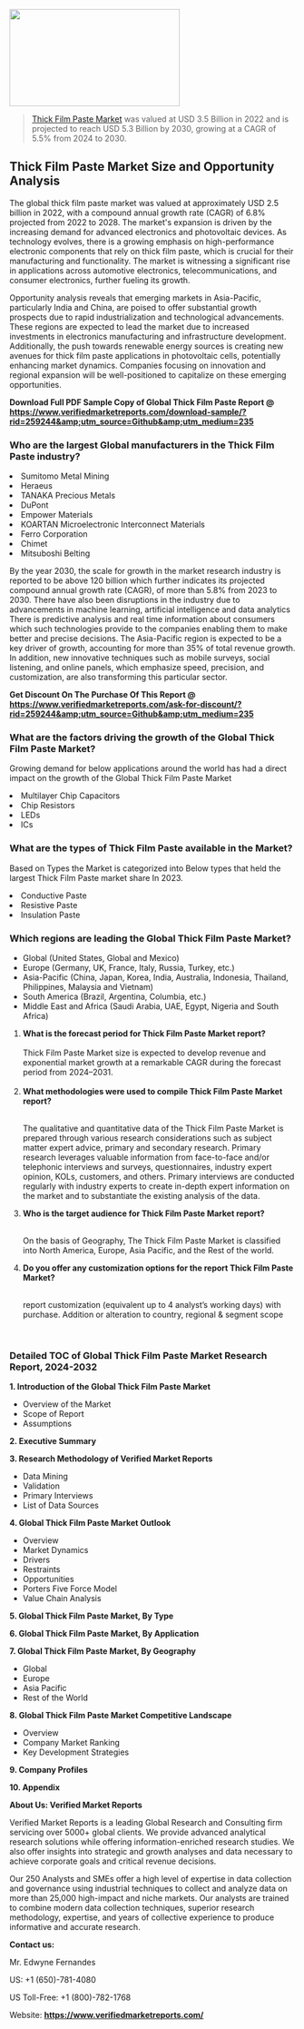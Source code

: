 <img src="https://ffe5etoiles.com/wp-content/uploads/2024/12/MST1-300x171.png" alt="" width="300" height="171" class="alignnone size-medium wp-image-20088" /><blockquote><p><p><a href="https://www.verifiedmarketreports.com/download-sample/?rid=259244&utm_source=Github&utm_medium=235" target="_blank">Thick Film Paste Market</a> was valued at USD 3.5 Billion in 2022 and is projected to reach USD 5.3 Billion by 2030, growing at a CAGR of 5.5% from 2024 to 2030.</p></blockquote><p><h2>Thick Film Paste Market Size and Opportunity Analysis</h2><p>The global thick film paste market was valued at approximately USD 2.5 billion in 2022, with a compound annual growth rate (CAGR) of 6.8% projected from 2022 to 2028. The market's expansion is driven by the increasing demand for advanced electronics and photovoltaic devices. As technology evolves, there is a growing emphasis on high-performance electronic components that rely on thick film paste, which is crucial for their manufacturing and functionality. The market is witnessing a significant rise in applications across automotive electronics, telecommunications, and consumer electronics, further fueling its growth.</p><p>Opportunity analysis reveals that emerging markets in Asia-Pacific, particularly India and China, are poised to offer substantial growth prospects due to rapid industrialization and technological advancements. These regions are expected to lead the market due to increased investments in electronics manufacturing and infrastructure development. Additionally, the push towards renewable energy sources is creating new avenues for thick film paste applications in photovoltaic cells, potentially enhancing market dynamics. Companies focusing on innovation and regional expansion will be well-positioned to capitalize on these emerging opportunities.</p></p><p class=""><strong>Download Full PDF Sample Copy of Global Thick Film Paste Report @ <a href="https://www.verifiedmarketreports.com/download-sample/?rid=259244&amp;utm_source=Github&amp;utm_medium=235" target="_blank">https://www.verifiedmarketreports.com/download-sample/?rid=259244&amp;utm_source=Github&amp;utm_medium=235</a></strong></p><h3 id="" class="">Who are the largest Global manufacturers in the Thick Film Paste industry?</h3><p><li>Sumitomo Metal Mining</li><li> Heraeus</li><li> TANAKA Precious Metals</li><li> DuPont</li><li> Empower Materials</li><li> KOARTAN Microelectronic Interconnect Materials</li><li> Ferro Corporation</li><li> Chimet</li><li> Mitsuboshi Belting</li></p><div class=""><div class="" dir="" data-message-author-role="" data-message-id="" data-message-model-slug=""><div class=""><div class=""><div class=""><div class="" dir="" data-message-author-role="" data-message-id="" data-message-model-slug=""><div class=""><div class=""><p>By the year 2030, the scale for growth in the market research industry is reported to be above 120 billion which further indicates its projected compound annual growth rate (CAGR), of more than 5.8% from 2023 to 2030. There have also been disruptions in the industry due to advancements in machine learning, artificial intelligence and data analytics There is predictive analysis and real time information about consumers which such technologies provide to the companies enabling them to make better and precise decisions. The Asia-Pacific region is expected to be a key driver of growth, accounting for more than 35% of total revenue growth. In addition, new innovative techniques such as mobile surveys, social listening, and online panels, which emphasize speed, precision, and customization, are also transforming this particular sector.</p><p><strong>Get Discount On The Purchase Of This Report @&nbsp; <a href="https://www.verifiedmarketreports.com/ask-for-discount/?rid=259244&amp;utm_source=Github&amp;utm_medium=235" target="_blank">https://www.verifiedmarketreports.com/ask-for-discount/?rid=259244&amp;utm_source=Github&amp;utm_medium=235</a></strong></p></div></div></div></div></div></div></div></div><h3 id="" class="">What are the factors driving the growth of the Global Thick Film Paste Market?</h3><p id="" class="">Growing demand for below applications around the world has had a direct impact on the growth of the Global Thick Film Paste Market</p><p id="" class=""><li>Multilayer Chip Capacitors</li><li> Chip Resistors</li><li> LEDs</li><li> ICs</li></p><h3 id="" class="">What are the types of Thick Film Paste available in the Market?</h3><p id="" class="">Based on Types the Market is categorized into Below types that held the largest Thick Film Paste market share In 2023.</p><p id="" class=""><li>Conductive Paste</li><li> Resistive Paste</li><li> Insulation Paste</li></p><h3 id="" class="">Which regions are leading the Global Thick Film Paste Market?</h3><ul><li>Global (United States, Global and Mexico)</li><li>Europe (Germany, UK, France, Italy, Russia, Turkey, etc.)</li><li>Asia-Pacific (China, Japan, Korea, India, Australia, Indonesia, Thailand, Philippines, Malaysia and Vietnam)</li><li>South America (Brazil, Argentina, Columbia, etc.)</li><li>Middle East and Africa (Saudi Arabia, UAE, Egypt, Nigeria and South Africa)</li></ul><p><ol><li><strong>What is the forecast period for Thick Film Paste Market report?<br /></strong><br /><span data-sheets-root="1" data-sheets-value="{&quot;1&quot;:2,&quot;2&quot;:&quot;XXXX size is expected to develop revenue and exponential market growth at a remarkable CAGR during the forecast period from 2024&ndash;2030.&quot;}" data-sheets-userformat="{&quot;2&quot;:12674,&quot;4&quot;:{&quot;1&quot;:2,&quot;2&quot;:16776960},&quot;10&quot;:2,&quot;11&quot;:0,&quot;15&quot;:&quot;Arial&quot;,&quot;16&quot;:12}">Thick Film Paste Market size is expected to develop revenue and exponential market growth at a remarkable CAGR during the forecast period from 2024&ndash;2031.</span><br /><br /></li><li><strong>What methodologies were used to compile Thick Film Paste Market report?<br /><br /></strong><p>The qualitative and quantitative data of the&nbsp;Thick Film Paste Market is prepared through various research considerations such as subject matter expert advice, primary and secondary research. Primary research leverages valuable information from face-to-face and/or telephonic interviews and surveys, questionnaires, industry expert opinion, KOLs, customers, and others. Primary interviews are conducted regularly with industry experts to create in-depth expert information on the market and to substantiate the existing analysis of the data.&nbsp;</p></li><li><strong>Who is the target audience for Thick Film Paste Market report?<br /><br /></strong><p>On the basis of Geography, The&nbsp;Thick Film Paste Market is classified into North America, Europe, Asia Pacific, and the Rest of the world.</p></li><li><strong>Do you offer any customization options for the report Thick Film Paste Market?<br /><br /></strong><p>report customization (equivalent up to 4 analyst&rsquo;s working days) with purchase. Addition or alteration to country, regional &amp; segment scope</p><p>&nbsp;</p></li></ol></p><h3 id="" class="">Detailed TOC of Global Thick Film Paste Market Research Report, 2024-2032</h3><p id="" class=""><strong>1. Introduction of the Global Thick Film Paste Market</strong></p><ul><li>Overview of the Market</li><li>Scope of Report</li><li>Assumptions</li></ul><p id="" class=""><strong>2. Executive Summary</strong></p><p id="" class=""><strong>3. Research Methodology of&nbsp;Verified Market Reports</strong></p><ul><li>Data Mining</li><li>Validation</li><li>Primary Interviews</li><li>List of Data Sources</li></ul><p id="" class=""><strong>4. Global Thick Film Paste Market Outlook</strong></p><ul><li>Overview</li><li>Market Dynamics</li><li>Drivers</li><li>Restraints</li><li>Opportunities</li><li>Porters Five Force Model</li><li>Value Chain Analysis</li></ul><p id="" class=""><strong>5. Global Thick Film Paste Market, By&nbsp;Type</strong></p><p id="" class=""><strong>6. Global Thick Film Paste Market, By Application</strong></p><p id="" class=""><strong>7. Global Thick Film Paste Market, By Geography</strong></p><ul><li>Global</li><li>Europe</li><li>Asia Pacific</li><li>Rest of the World</li></ul><p id="" class=""><strong>8. Global Thick Film Paste Market Competitive Landscape</strong></p><ul><li>Overview</li><li>Company Market Ranking</li><li>Key Development Strategies</li></ul><p id="" class=""><strong>9. Company Profiles</strong></p><p id="" class=""><strong>10. Appendix</strong></p><p id="" class=""><strong>About Us: Verified Market Reports</strong></p><p id="" class="">Verified Market Reports is a leading Global Research and Consulting firm servicing over 5000+ global clients. We provide advanced analytical research solutions while offering information-enriched research studies. We also offer insights into strategic and growth analyses and data necessary to achieve corporate goals and critical revenue decisions.</p><p id="" class="">Our 250 Analysts and SMEs offer a high level of expertise in data collection and governance using industrial techniques to collect and analyze data on more than 25,000 high-impact and niche markets. Our analysts are trained to combine modern data collection techniques, superior research methodology, expertise, and years of collective experience to produce informative and accurate research.</p><p id="" class=""><strong>Contact us:</strong></p><p id="" class="">Mr. Edwyne Fernandes</p><p id="" class="">US: +1 (650)-781-4080</p><p id="" class="">US Toll-Free: +1 (800)-782-1768</p><p id="" class="">Website: <a target="" data-test-app-aware-link=""><strong>https://www.verifiedmarketreports.com/</strong></a></p>
